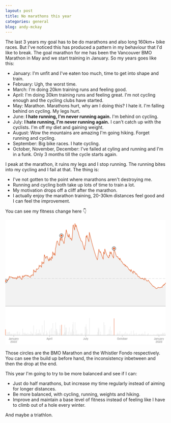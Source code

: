 ```yaml
---
layout: post
title: No marathons this year
categories: general
blog: andy-mckay
---
```


The last 3 years my goal has to be do marathons and also long 160km+ bike races. But I've noticed this has produced a pattern in my behaviour that I'd like to break. The goal marathon for me has been the Vancouver BMO Marathon in May and we start training in January. So my years goes like this:

* January: I'm unfit and I've eaten too much, time to get into shape and train.
* February: Ugh, the worst time.
* March: I'm doing 20km training runs and feeling good.
* April: I'm doing 30km training runs and feeling great. I'm not cycling enough and the cycling clubs have started.
* May: Marathon. Marathons hurt, why am I doing this? I hate it. I'm falling behind on cycling. My legs hurt.
* June: **I hate running, I'm never running again.** I'm behind on cycling.
* July: **I hate running, I'm never running again.** I can't catch up with the cyclists. I'm off my diet and gaining weight.
* August: Wow the mountains are amazing I'm going hiking. Forget running and cycling.
* September: Big bike races. I hate cycling.
* October, November, December: I've failed at cyling and running and I'm in a funk. Only 3 months till the cycle starts again.

I peak at the marathon, it ruins my legs and I stop running. The running bites into my cycling and I fail at that. The thing is:
* I've not gotten to the point where marathons aren't destroying me.
* Running and cycling both take up lots of time to train a lot.
* My motivation drops off a cliff after the marathon.
* I actually enjoy the marathon training, 20-30km distances feel good and I can feel the improvement.

You can see my fitness change here 👇

<img src="/files/fitness-2023.png">

Those circles are the BMO Marathon and the Whistler Fondo respectively. You can see the build up before hand, the inconsistency inbetween and then the drop at the end.

This year I'm going to try to be more balanced and see if I can:
* Just do half marathons, but increase my time regularly instead of aiming for longer distances.
* Be more balanced, with cycling, running, weights and hiking.
* Improve and maintain a base level of fitness instead of feeling like I have to climb out of a hole every winter.

And maybe a triathlon.